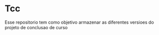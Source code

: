 # Tcc
Esse repositorio tem como objetivo armazenar as diferentes versioes do projeto de conclusao de curso 
